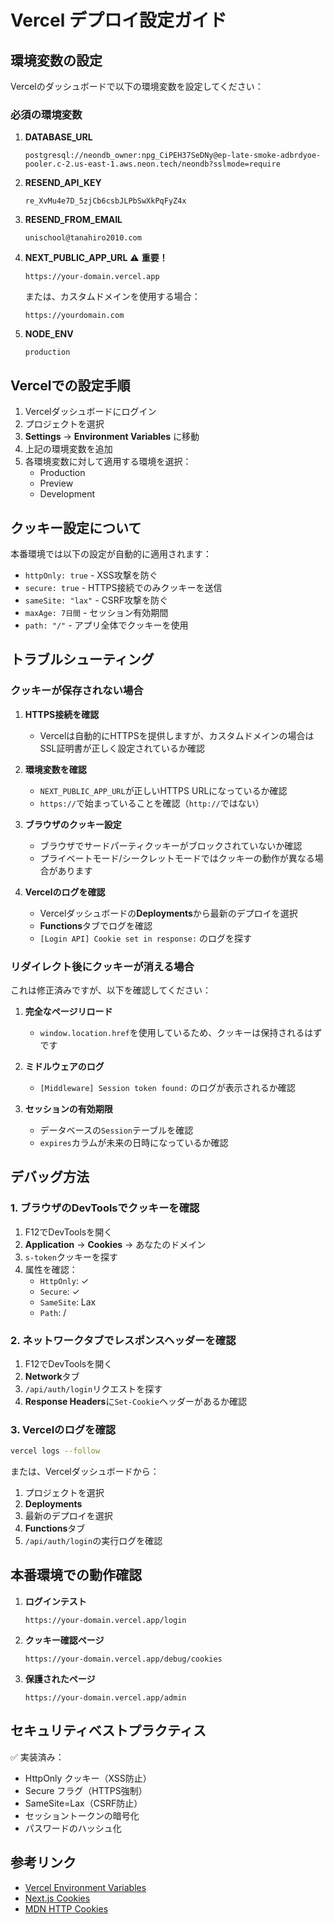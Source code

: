 # Vercel デプロイ設定ガイド

## 環境変数の設定

Vercelのダッシュボードで以下の環境変数を設定してください：

### 必須の環境変数

1. **DATABASE_URL**
   ```
   postgresql://neondb_owner:npg_CiPEH37SeDNy@ep-late-smoke-adbrdyoe-pooler.c-2.us-east-1.aws.neon.tech/neondb?sslmode=require
   ```

2. **RESEND_API_KEY**
   ```
   re_XvMu4e7D_5zjCb6csbJLPbSwXkPqFyZ4x
   ```

3. **RESEND_FROM_EMAIL**
   ```
   unischool@tanahiro2010.com
   ```

4. **NEXT_PUBLIC_APP_URL** ⚠️ **重要！**
   ```
   https://your-domain.vercel.app
   ```
   または、カスタムドメインを使用する場合：
   ```
   https://yourdomain.com
   ```

5. **NODE_ENV**
   ```
   production
   ```

## Vercelでの設定手順

1. Vercelダッシュボードにログイン
2. プロジェクトを選択
3. **Settings** → **Environment Variables** に移動
4. 上記の環境変数を追加
5. 各環境変数に対して適用する環境を選択：
   - Production
   - Preview
   - Development

## クッキー設定について

本番環境では以下の設定が自動的に適用されます：

- `httpOnly: true` - XSS攻撃を防ぐ
- `secure: true` - HTTPS接続でのみクッキーを送信
- `sameSite: "lax"` - CSRF攻撃を防ぐ
- `maxAge: 7日間` - セッション有効期間
- `path: "/"` - アプリ全体でクッキーを使用

## トラブルシューティング

### クッキーが保存されない場合

1. **HTTPS接続を確認**
   - Vercelは自動的にHTTPSを提供しますが、カスタムドメインの場合はSSL証明書が正しく設定されているか確認

2. **環境変数を確認**
   - `NEXT_PUBLIC_APP_URL`が正しいHTTPS URLになっているか確認
   - `https://`で始まっていることを確認（`http://`ではない）

3. **ブラウザのクッキー設定**
   - ブラウザでサードパーティクッキーがブロックされていないか確認
   - プライベートモード/シークレットモードではクッキーの動作が異なる場合があります

4. **Vercelのログを確認**
   - Vercelダッシュボードの**Deployments**から最新のデプロイを選択
   - **Functions**タブでログを確認
   - `[Login API] Cookie set in response:` のログを探す

### リダイレクト後にクッキーが消える場合

これは修正済みですが、以下を確認してください：

1. **完全なページリロード**
   - `window.location.href`を使用しているため、クッキーは保持されるはずです

2. **ミドルウェアのログ**
   - `[Middleware] Session token found:` のログが表示されるか確認

3. **セッションの有効期限**
   - データベースの`Session`テーブルを確認
   - `expires`カラムが未来の日時になっているか確認

## デバッグ方法

### 1. ブラウザのDevToolsでクッキーを確認

1. F12でDevToolsを開く
2. **Application** → **Cookies** → あなたのドメイン
3. `s-token`クッキーを探す
4. 属性を確認：
   - `HttpOnly`: ✓
   - `Secure`: ✓
   - `SameSite`: Lax
   - `Path`: /

### 2. ネットワークタブでレスポンスヘッダーを確認

1. F12でDevToolsを開く
2. **Network**タブ
3. `/api/auth/login`リクエストを探す
4. **Response Headers**に`Set-Cookie`ヘッダーがあるか確認

### 3. Vercelのログを確認

```bash
vercel logs --follow
```

または、Vercelダッシュボードから：
1. プロジェクトを選択
2. **Deployments**
3. 最新のデプロイを選択
4. **Functions**タブ
5. `/api/auth/login`の実行ログを確認

## 本番環境での動作確認

1. **ログインテスト**
   ```
   https://your-domain.vercel.app/login
   ```

2. **クッキー確認ページ**
   ```
   https://your-domain.vercel.app/debug/cookies
   ```

3. **保護されたページ**
   ```
   https://your-domain.vercel.app/admin
   ```

## セキュリティベストプラクティス

✅ 実装済み：
- HttpOnly クッキー（XSS防止）
- Secure フラグ（HTTPS強制）
- SameSite=Lax（CSRF防止）
- セッショントークンの暗号化
- パスワードのハッシュ化

## 参考リンク

- [Vercel Environment Variables](https://vercel.com/docs/concepts/projects/environment-variables)
- [Next.js Cookies](https://nextjs.org/docs/app/api-reference/functions/cookies)
- [MDN HTTP Cookies](https://developer.mozilla.org/en-US/docs/Web/HTTP/Cookies)
